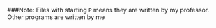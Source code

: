 ###Note: Files with starting `P` means they are written by my professor. Other programs are written by me
